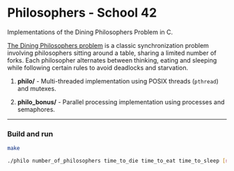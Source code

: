 #  Philosophers - School 42

Implementations of the Dining Philosophers Problem in C.

[The Dining Philosophers problem](https://en.wikipedia.org/wiki/Dining_philosophers_problem) is a classic synchronization problem involving philosophers sitting around a table, sharing a limited number of forks. Each philosopher alternates between thinking, eating and sleeping while following certain rules to avoid deadlocks and starvation.

1. **philo/** - Multi-threaded implementation using POSIX threads (`pthread`) and mutexes.

2. **philo_bonus/** - Parallel processing implementation using processes and semaphores.

---

### Build and run

```bash
make

./philo number_of_philosophers time_to_die time_to_eat time_to_sleep [number_of_times_each_philosopher_must_eat]
```
